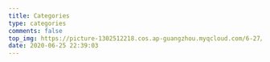 ```yaml
---
title: Categories
type: categories
comments: false
top_img: https://picture-1302512218.cos.ap-guangzhou.myqcloud.com/6-27/Pure-mathematics-formul%C3%A6-blackboard.jpg
date: 2020-06-25 22:39:03
---
```

